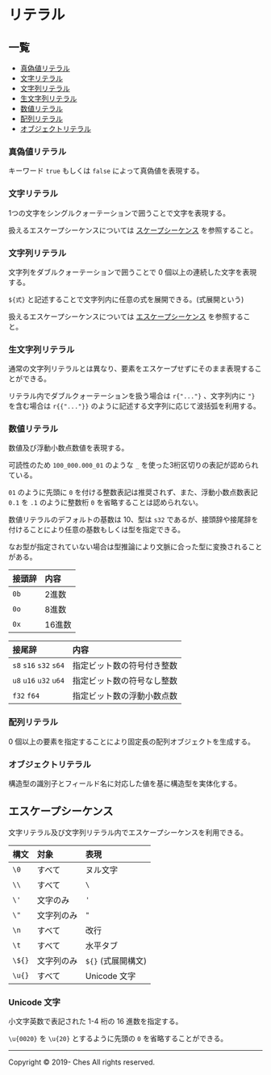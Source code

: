 # リテラル

## 一覧

- [真偽値リテラル](#真偽値リテラル)
- [文字リテラル](#文字リテラル)
- [文字列リテラル](#文字列リテラル)
- [生文字列リテラル](#生文字列リテラル)
- [数値リテラル](#数値リテラル)
- [配列リテラル](#配列リテラル)
- [オブジェクトリテラル](#オブジェクトリテラル)

### 真偽値リテラル

キーワード `true` もしくは `false` によって真偽値を表現する。

### 文字リテラル

1つの文字をシングルクォーテーションで囲うことで文字を表現する。

扱えるエスケープシーケンスについては [スケープシーケンス](#エスケープシーケンス) を参照すること。

### 文字列リテラル

文字列をダブルクォーテーションで囲うことで 0 個以上の連続した文字を表現する。

`${式}` と記述することで文字列内に任意の式を展開できる。(式展開という)

扱えるエスケープシーケンスについては [エスケープシーケンス](#エスケープシーケンス) を参照すること。

### 生文字列リテラル

通常の文字列リテラルとは異なり、要素をエスケープせずにそのまま表現することができる。

リテラル内でダブルクォーテーションを扱う場合は `r{"..."}` 、文字列内に `"}` を含む場合は `r{{"..."}}` のように記述する文字列に応じて波括弧を利用する。

### 数値リテラル

数値及び浮動小数点数値を表現する。

可読性のため `100_000.000_01` のような `_` を使った3桁区切りの表記が認められている。

`01` のように先頭に `0` を付ける整数表記は推奨されず、また、浮動小数点数表記 `0.1` を `.1` のように整数桁 `0` を省略することは認められない。

数値リテラルのデフォルトの基数は 10、型は `s32` であるが、接頭辞や接尾辞を付けることにより任意の基数もしくは型を指定できる。

なお型が指定されていない場合は型推論により文脈に合った型に変換されることがある。

|接頭辞|内容|
|:-|:-|
|`0b`|2進数|
|`0o`|8進数|
|`0x`|16進数|

|接尾辞|内容|
|:-|:-|
|`s8` `s16` `s32` `s64`|指定ビット数の符号付き整数|
|`u8` `u16` `u32` `u64`|指定ビット数の符号なし整数|
|`f32` `f64`|指定ビット数の浮動小数点数|

### 配列リテラル

0 個以上の要素を指定することにより固定長の配列オブジェクトを生成する。

### オブジェクトリテラル

構造型の識別子とフィールド名に対応した値を基に構造型を実体化する。

## エスケープシーケンス

文字リテラル及び文字列リテラル内でエスケープシーケンスを利用できる。

|構文|対象|表現|
|:-|:-|:-|
|`\0`|すべて|ヌル文字|
|`\\`|すべて|`\`|
|`\'`|文字のみ|`'`|
|`\"`|文字列のみ|`"`|
|`\n`|すべて|改行|
|`\t`|すべて|水平タブ|
|`\${}`|文字列のみ|`${}` (式展開構文)|
|`\u{}`|すべて|Unicode 文字|

### Unicode 文字

小文字英数で表記された 1-4 桁の 16 進数を指定する。

`\u{0020}` を `\u{20}` とするように先頭の `0` を省略することができる。

---

Copyright © 2019- Ches All rights reserved.
